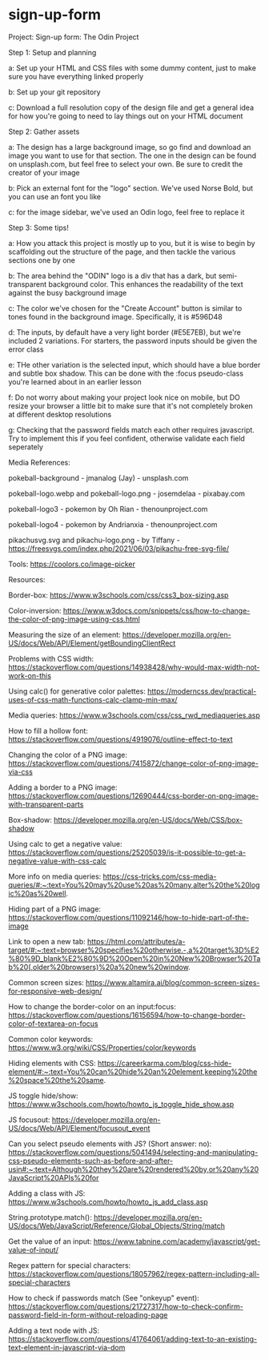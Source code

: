 # sign-up-form

Project: Sign-up form: The Odin Project



Step 1: Setup and planning

a: Set up your HTML and CSS files with some dummy content, just to make sure you have everything linked properly

b: Set up your git repository

c: Download a full resolution copy of the design file and get a general idea for how you're going to need to lay things out on your HTML document



Step 2: Gather assets

a: The design has a large background image, so go find and download an image you want to use for that section. The one in the design can be found on unsplash.com, but feel free to select your own. Be sure to credit the creator of your image

b: Pick an external font for the "logo" section. We've used Norse Bold, but  you can use an font you like

c: for the image sidebar, we've used an Odin logo, feel free to replace it



Step 3: Some tips!

a: How you attack this project is mostly up to you, but it is wise to begin by scaffolding out the structure of the page, and then tackle the various sections one by one

b: The area behind the "ODIN" logo is a div that has a dark, but semi-transparent background color. This enhances the readability of the text against the busy background image

c: The color we've chosen for the "Create Account" button is similar to tones found in the background image. Specifically, it is #596D48

d: The inputs, by default have a very light border (#E5E7EB), but we're included 2 variations. For starters, the password inputs should be given the error class

e: THe other variation is the selected input, which should have a blue border and subtle box shadow. This can be done with the :focus pseudo-class you're learned about in an earlier lesson

f: Do not worry about making your project look nice on mobile, but DO resize your browser a little bit to make sure that it's not completely broken at different desktop resolutions

g: Checking that the password fields match each other requires javascript. Try to implement this if you feel confident, otherwise validate each field seperately



Media References:

pokeball-background - jmanalog (Jay) - unsplash.com

pokeball-logo.webp and pokeball-logo.png - josemdelaa - pixabay.com

pokeball-logo3 - pokemon by Oh Rian - thenounproject.com

pokeball-logo4 - pokemon by Andrianxia - thenounproject.com

pikachusvg.svg and pikachu-logo.png - by Tiffany - https://freesvgs.com/index.php/2021/06/03/pikachu-free-svg-file/


Tools: 
https://coolors.co/image-picker


Resources: 

Border-box: 
https://www.w3schools.com/css/css3_box-sizing.asp 

Color-inversion: 
https://www.w3docs.com/snippets/css/how-to-change-the-color-of-png-image-using-css.html

Measuring the size of an element: 
https://developer.mozilla.org/en-US/docs/Web/API/Element/getBoundingClientRect

Problems with CSS width:
https://stackoverflow.com/questions/14938428/why-would-max-width-not-work-on-this

Using calc() for generative color palettes: 
https://moderncss.dev/practical-uses-of-css-math-functions-calc-clamp-min-max/

Media queries: 
https://www.w3schools.com/css/css_rwd_mediaqueries.asp

How to fill a hollow font: 
https://stackoverflow.com/questions/4919076/outline-effect-to-text

Changing the color of a PNG image:
https://stackoverflow.com/questions/7415872/change-color-of-png-image-via-css

Adding a border to a PNG image:
https://stackoverflow.com/questions/12690444/css-border-on-png-image-with-transparent-parts

Box-shadow:
https://developer.mozilla.org/en-US/docs/Web/CSS/box-shadow

Using calc to get a negative value: 
https://stackoverflow.com/questions/25205039/is-it-possible-to-get-a-negative-value-with-css-calc

More info on media queries:
https://css-tricks.com/css-media-queries/#:~:text=You%20may%20use%20as%20many,alter%20the%20logic%20as%20well.

Hiding part of a PNG image: 
https://stackoverflow.com/questions/11092146/how-to-hide-part-of-the-image

Link to open a new tab:
https://html.com/attributes/a-target/#:~:text=browser%20specifies%20otherwise.-,a%20target%3D%E2%80%9D_blank%E2%80%9D%20Open%20in%20New%20Browser%20Tab%20(,older%20browsers)%20a%20new%20window.

Common screen sizes:
https://www.altamira.ai/blog/common-screen-sizes-for-responsive-web-design/

How to change the border-color on an input:focus:
https://stackoverflow.com/questions/16156594/how-to-change-border-color-of-textarea-on-focus

Common color keywords:
https://www.w3.org/wiki/CSS/Properties/color/keywords

Hiding elements with CSS:
https://careerkarma.com/blog/css-hide-element/#:~:text=You%20can%20hide%20an%20element,keeping%20the%20space%20the%20same.

JS toggle hide/show:
https://www.w3schools.com/howto/howto_js_toggle_hide_show.asp

JS focusout:
https://developer.mozilla.org/en-US/docs/Web/API/Element/focusout_event

Can you select pseudo elements with JS? (Short answer: no):
https://stackoverflow.com/questions/5041494/selecting-and-manipulating-css-pseudo-elements-such-as-before-and-after-usin#:~:text=Although%20they%20are%20rendered%20by,or%20any%20JavaScript%20APIs%20for

Adding a class with JS:
https://www.w3schools.com/howto/howto_js_add_class.asp

String.prototype.match():
https://developer.mozilla.org/en-US/docs/Web/JavaScript/Reference/Global_Objects/String/match

Get the value of an input:
https://www.tabnine.com/academy/javascript/get-value-of-input/

Regex pattern for special characters:
https://stackoverflow.com/questions/18057962/regex-pattern-including-all-special-characters


How to check if passwords match (See "onkeyup" event):
https://stackoverflow.com/questions/21727317/how-to-check-confirm-password-field-in-form-without-reloading-page

Adding a text node with JS:
https://stackoverflow.com/questions/41764061/adding-text-to-an-existing-text-element-in-javascript-via-dom